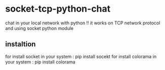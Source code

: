 # socket-tcp-python-chat
chat in your local network with python !!
it works on TCP network protocol and using socket python module
## instaltion
for install socket in your system : pip install socekt
for install colorama in your system : pip install colorama
